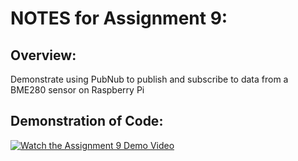 # NOTES for Assignment 9:

## Overview:

Demonstrate using PubNub to publish and subscribe to data from a BME280 sensor on Raspberry Pi


## Demonstration of Code: 

[![Watch the Assignment 9 Demo Video](https://i.ytimg.com/vi/z-i04m6NMOg/2.jpg?time=1512499587705)](https://youtu.be/z-i04m6NMOg)



